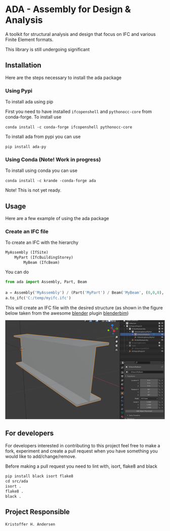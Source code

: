 # ADA - Assembly for Design & Analysis

A toolkit for structural analysis and design that focus on 
IFC and various Finite Element formats.

This library is still undergoing significant

## Installation
Here are the steps necessary to install the ada package 

### Using Pypi
To install ada using pip

First you need to have installed `ifcopenshell` and `pythonocc-core` from conda-forge. 
To install use

`conda install -c conda-forge ifcopenshell pythonocc-core`

To install ada from pypi you can use

`pip install ada-py`


### Using Conda (Note! Work in progress)
To install using conda you can use

`conda install -c krande -conda-forge ada`

Note! This is not yet ready. 


## Usage
Here are a few example of using the ada package 

### Create an IFC file

To create an IFC with the hierarchy
    
    MyAssembly (IfSite)
        MyPart (IfcBuildingStorey)
            MyBeam (IfcBeam)

You can do

```python
from ada import Assembly, Part, Beam

a = Assembly('MyAssembly') / (Part('MyPart') / Beam('MyBeam', (0,0,0), (1,0,0), 'IPE300'))
a.to_ifc('C:/temp/myifc.ifc')
```

This will create an IFC file with the desired structure  (as shown in the figure below taken from the awesome 
[blender](https://blender.org) plugin [blenderbim](https://blenderbim.org/))

![My Beam in BlenderBIM](my_beam.png)


## For developers

For developers interested in contributing to this project feel free to make a fork, experiment and create a pull request
when you have something you would like to add/change/remove. 

Before making a pull request you need to lint with, isort, flake8 and black 

````
pip install black isort flake8
cd src/ada
isort .
flake8 .
black .
````


## Project Responsible ###

	Kristoffer H. Andersen